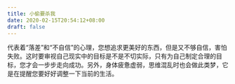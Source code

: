 ```yaml
---
title: 小偷要杀我
date: 2020-02-15T20:54:12+08:00
draft: false
---
```


代表着“落差”和“不自信”的心理，您想追求更美好的东西，但是又不够自信，害怕失败。这时要审视自己现实中的目标是不是不切实际，只有为自己制定合理的目标，您才会一步步走向成功。另外，身体疲惫虚弱，思维混乱时也会做此类梦，它是在提醒您要好好调整一下当前的生活。